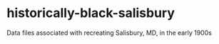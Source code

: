 # historically-black-salisbury
Data files associated with recreating Salisbury, MD, in the early 1900s
